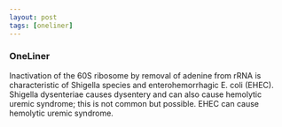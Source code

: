 ```yaml
---
layout: post
tags: [oneliner]
---
```



### OneLiner

Inactivation of the 60S ribosome by removal of adenine from rRNA is characteristic of Shigella species and enterohemorrhagic E. coli (EHEC). Shigella dysenteriae causes dysentery and can also cause hemolytic uremic syndrome; this is not common but possible. EHEC can cause hemolytic uremic syndrome.
